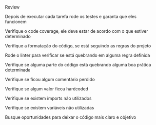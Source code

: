 
Review

Depois de executar cada tarefa rode os testes e garanta que eles funcionem

Verifique o code coverage, ele deve estar de acordo com o que estiver determinado

Verifique a formatação do código, se está seguindo as regras do projeto

Rode o linter para verificar se está quebrando em alguma regra definida

Verifique se alguma parte do código está quebrando alguma boa prática determinada

Verifique se ficou algum comentário perdido

Verifique se algum valor ficou hardcoded

Verifique se existem imports não utilizados

Verifique se existem variáveis não utilizadas

Busque oportunidades para deixar o código mais claro e objetivo